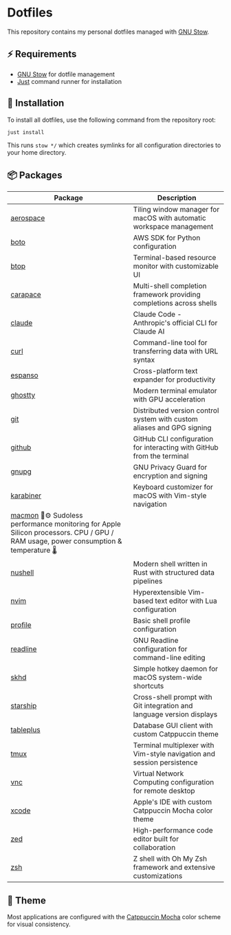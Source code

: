 # Dotfiles

This repository contains my personal dotfiles managed with [GNU Stow](https://www.gnu.org/software/stow/).

## ⚡ Requirements

- [GNU Stow](https://www.gnu.org/software/stow/) for dotfile management
- [Just](https://just.systems/) command runner for installation

## 🚀 Installation

To install all dotfiles, use the following command from the repository root:

```bash
just install
```

This runs `stow */` which creates symlinks for all configuration directories to your home directory.

## 📦 Packages

| Package | Description |
| ------- | ----------- |
| [aerospace](https://github.com/nikitabobko/AeroSpace) | Tiling window manager for macOS with automatic workspace management |
| [boto](https://boto3.amazonaws.com/v1/documentation/api/latest/index.html) | AWS SDK for Python configuration |
| [btop](https://github.com/aristocratos/btop) | Terminal-based resource monitor with customizable UI |
| [carapace](https://carapace.sh/) | Multi-shell completion framework providing completions across shells |
| [claude](https://claude.ai/code) | Claude Code - Anthropic's official CLI for Claude AI |
| [curl](https://curl.se/) | Command-line tool for transferring data with URL syntax |
| [espanso](https://espanso.org/) | Cross-platform text expander for productivity |
| [ghostty](https://ghostty.org/) | Modern terminal emulator with GPU acceleration |
| [git](https://git-scm.com/) | Distributed version control system with custom aliases and GPG signing |
| [github](https://cli.github.com/) | GitHub CLI configuration for interacting with GitHub from the terminal |
| [gnupg](https://gnupg.org/) | GNU Privacy Guard for encryption and signing |
| [karabiner](https://karabiner-elements.pqrs.org/) | Keyboard customizer for macOS with Vim-style navigation |
| [macmon](https://github.com/vladkens/macmon) 🦀⚙️ Sudoless performance monitoring for Apple Silicon processors. CPU / GPU / RAM usage, power consumption & temperature 🌡️ |
| [nushell](https://www.nushell.sh/) | Modern shell written in Rust with structured data pipelines |
| [nvim](https://neovim.io/) | Hyperextensible Vim-based text editor with Lua configuration |
| [profile](https://www.gnu.org/software/bash/) | Basic shell profile configuration |
| [readline](https://www.gnu.org/software/bash/manual/html_node/Readline-Init-File.html) | GNU Readline configuration for command-line editing |
| [skhd](https://github.com/koekeishiya/skhd) | Simple hotkey daemon for macOS system-wide shortcuts |
| [starship](https://starship.rs/) | Cross-shell prompt with Git integration and language version displays |
| [tableplus](https://tableplus.com/) | Database GUI client with custom Catppuccin theme |
| [tmux](https://tmux.github.io/) | Terminal multiplexer with Vim-style navigation and session persistence |
| [vnc](https://www.realvnc.com/) | Virtual Network Computing configuration for remote desktop |
| [xcode](https://developer.apple.com/xcode/) | Apple's IDE with custom Catppuccin Mocha color theme |
| [zed](https://zed.dev/) | High-performance code editor built for collaboration |
| [zsh](https://www.zsh.org/) | Z shell with Oh My Zsh framework and extensive customizations |

## 🎨 Theme

Most applications are configured with the [Catppuccin Mocha](https://github.com/catppuccin/catppuccin) color scheme for visual consistency.

